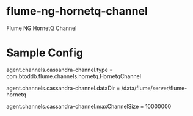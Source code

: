 flume-ng-hornetq-channel
========================

Flume NG HornetQ Channel

Sample Config
=============

agent.channels.cassandra-channel.type = com.btoddb.flume.channels.hornetq.HornetqChannel

agent.channels.cassandra-channel.dataDir = /data/flume/server/flume-hornetq

agent.channels.cassandra-channel.maxChannelSize = 10000000
